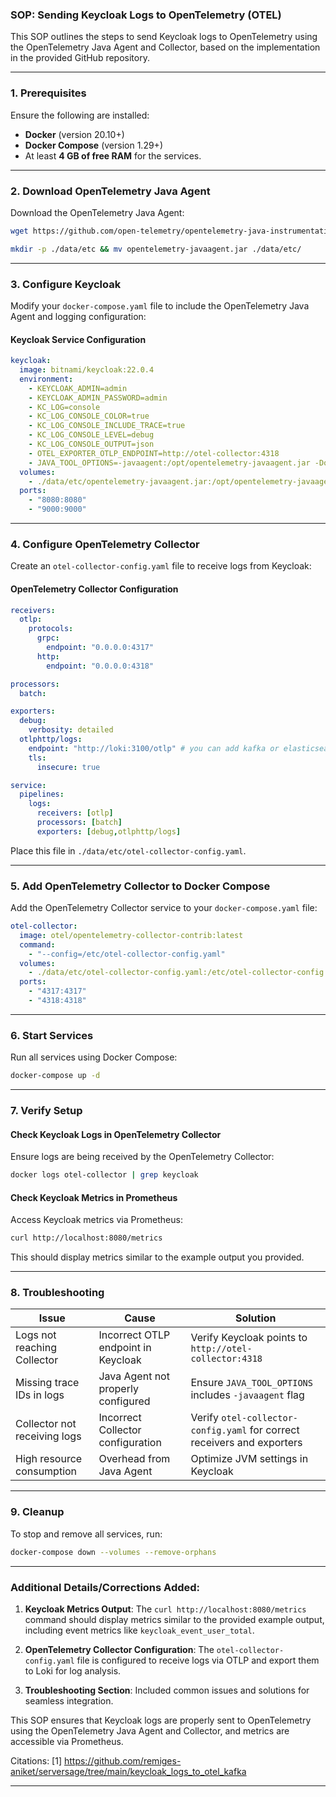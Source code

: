 ### **SOP: Sending Keycloak Logs to OpenTelemetry (OTEL)**

This SOP outlines the steps to send Keycloak logs to OpenTelemetry using the OpenTelemetry Java Agent and Collector, based on the implementation in the provided GitHub repository.

---

### **1. Prerequisites**
Ensure the following are installed:
- **Docker** (version 20.10+)
- **Docker Compose** (version 1.29+)
- At least **4 GB of free RAM** for the services.

---

### **2. Download OpenTelemetry Java Agent**
Download the OpenTelemetry Java Agent:
```bash
wget https://github.com/open-telemetry/opentelemetry-java-instrumentation/releases/latest/download/opentelemetry-javaagent.jar

mkdir -p ./data/etc && mv opentelemetry-javaagent.jar ./data/etc/
```

---

### **3. Configure Keycloak**
Modify your `docker-compose.yaml` file to include the OpenTelemetry Java Agent and logging configuration:

#### **Keycloak Service Configuration**
```yaml
keycloak:
  image: bitnami/keycloak:22.0.4
  environment:
    - KEYCLOAK_ADMIN=admin
    - KEYCLOAK_ADMIN_PASSWORD=admin
    - KC_LOG=console
    - KC_LOG_CONSOLE_COLOR=true
    - KC_LOG_CONSOLE_INCLUDE_TRACE=true
    - KC_LOG_CONSOLE_LEVEL=debug
    - KC_LOG_CONSOLE_OUTPUT=json
    - OTEL_EXPORTER_OTLP_ENDPOINT=http://otel-collector:4318
    - JAVA_TOOL_OPTIONS=-javaagent:/opt/opentelemetry-javaagent.jar -Dotel.resource.attributes=service.name=keycloak
  volumes:
    - ./data/etc/opentelemetry-javaagent.jar:/opt/opentelemetry-javaagent.jar
  ports:
    - "8080:8080"
    - "9000:9000"
```

---

### **4. Configure OpenTelemetry Collector**
Create an `otel-collector-config.yaml` file to receive logs from Keycloak:

#### **OpenTelemetry Collector Configuration**
```yaml
receivers:
  otlp:
    protocols:
      grpc:
        endpoint: "0.0.0.0:4317"
      http:
        endpoint: "0.0.0.0:4318"

processors:
  batch:

exporters:
  debug:
    verbosity: detailed
  otlphttp/logs:
    endpoint: "http://loki:3100/otlp" # you can add kafka or elasticsearch here where you want to send the logs refer respective docs
    tls:
      insecure: true

service:
  pipelines:
    logs:
      receivers: [otlp]
      processors: [batch]
      exporters: [debug,otlphttp/logs]
```

Place this file in `./data/etc/otel-collector-config.yaml`.

---

### **5. Add OpenTelemetry Collector to Docker Compose**
Add the OpenTelemetry Collector service to your `docker-compose.yaml` file:

```yaml
otel-collector:
  image: otel/opentelemetry-collector-contrib:latest
  command:
    - "--config=/etc/otel-collector-config.yaml"
  volumes:
    - ./data/etc/otel-collector-config.yaml:/etc/otel-collector-config.yaml
  ports:
    - "4317:4317"
    - "4318:4318"
```

---

### **6. Start Services**
Run all services using Docker Compose:
```bash
docker-compose up -d
```

---

### **7. Verify Setup**

#### **Check Keycloak Logs in OpenTelemetry Collector**
Ensure logs are being received by the OpenTelemetry Collector:
```bash
docker logs otel-collector | grep keycloak
```

#### **Check Keycloak Metrics in Prometheus**
Access Keycloak metrics via Prometheus:
```bash
curl http://localhost:8080/metrics
```
This should display metrics similar to the example output you provided.

---

### **8. Troubleshooting**

| Issue                          | Cause                                             | Solution                                                                 |
|--------------------------------|--------------------------------------------------|-------------------------------------------------------------------------|
| Logs not reaching Collector     | Incorrect OTLP endpoint in Keycloak             | Verify Keycloak points to `http://otel-collector:4318`                  |
| Missing trace IDs in logs       | Java Agent not properly configured               | Ensure `JAVA_TOOL_OPTIONS` includes `-javaagent` flag                   |
| Collector not receiving logs    | Incorrect Collector configuration               | Verify `otel-collector-config.yaml` for correct receivers and exporters |
| High resource consumption       | Overhead from Java Agent                        | Optimize JVM settings in Keycloak                                       |

---

### **9. Cleanup**
To stop and remove all services, run:
```bash
docker-compose down --volumes --remove-orphans
```

---

### Additional Details/Corrections Added:

1. **Keycloak Metrics Output**:
   The `curl http://localhost:8080/metrics` command should display metrics similar to the provided example output, including event metrics like `keycloak_event_user_total`.

2. **OpenTelemetry Collector Configuration**:
   The `otel-collector-config.yaml` file is configured to receive logs via OTLP and export them to Loki for log analysis.

3. **Troubleshooting Section**:
   Included common issues and solutions for seamless integration.

This SOP ensures that Keycloak logs are properly sent to OpenTelemetry using the OpenTelemetry Java Agent and Collector, and metrics are accessible via Prometheus.

Citations:
[1] https://github.com/remiges-aniket/serversage/tree/main/keycloak_logs_to_otel_kafka

---